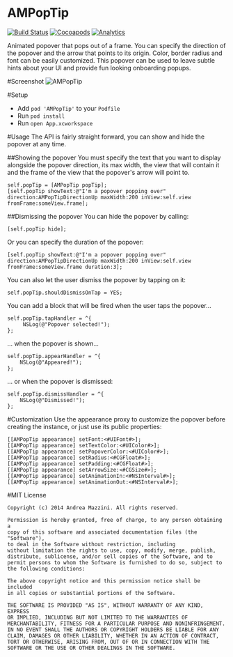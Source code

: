 AMPopTip
========

[![Build Status](https://travis-ci.org/andreamazz/AMPopTip.png)](https://travis-ci.org/andreamazz/AMPopTip)
[![Cocoapods](https://cocoapod-badges.herokuapp.com/v/AMPopTip/badge.png)](http://cocoapods.org/?q=ampoptip)
[![Analytics](https://ga-beacon.appspot.com/UA-42282237-8/AMPopTip/README)](https://github.com/igrigorik/ga-beacon)


Animated popover that pops out of a frame. You can specify the direction of the popover and the arrow that points to its origin. Color, border radius and font can be easily customized. 
This popover can be used to leave subtle hints about your UI and provide fun looking onboarding popups.


#Screenshot
![AMPopTip](https://raw.githubusercontent.com/andreamazz/AMPopTip/master/screenshot.gif)



#Setup
* Add ```pod 'AMPopTip'``` to your ```Podfile```
* Run ```pod install```
* Run ```open App.xcworkspace```

#Usage
The API is fairly straight forward, you can show and hide the popover at any time.

##Showing the popover
You must specify the text that you want to display alongside the popover direction, its max width, the view that will contain it and the frame of the view that the popover's arrow will point to.
```objc
self.popTip = [AMPopTip popTip];
[self.popTip showText:@"I'm a popover popping over" direction:AMPopTipDirectionUp maxWidth:200 inView:self.view fromFrame:someView.frame];
```

##Dismissing the popover
You can hide the popover by calling:
```objc
[self.popTip hide];
```
Or you can specify the duration of the popover:
```objc
[self.popTip showText:@"I'm a popover popping over" direction:AMPopTipDirectionUp maxWidth:200 inView:self.view fromFrame:someView.frame duration:3];
```
You can also let the user dismiss the popover by tapping on it:
```objc
self.popTip.shouldDismissOnTap = YES;
```
You can add a block that will be fired when the user taps the popover...
```objc
self.popTip.tapHandler = ^{
     NSLog(@"Popover selected!");
};
```
... when the popover is shown...
```objc
self.popTip.appearHandler = ^{
    NSLog(@"Appeared!");
};
```

... or when the popover is dismissed:
```objc
self.popTip.dismissHandler = ^{
    NSLog(@"Dismissed!");
};
```

#Customization
Use the appearance proxy to customize the popover before creating the instance, or just use its public properties:
```objc
[[AMPopTip appearance] setFont:<#UIFont#>];
[[AMPopTip appearance] setTextColor:<#UIColor#>];
[[AMPopTip appearance] setPopoverColor:<#UIColor#>];
[[AMPopTip appearance] setRadius:<#CGFloat#>];
[[AMPopTip appearance] setPadding:<#CGFloat#>];
[[AMPopTip appearance] setArrowSize:<#CGSize#>];
[[AMPopTip appearance] setAnimationIn:<#NSInterval#>];
[[AMPopTip appearance] setAnimationOut:<#NSInterval#>];
```

#MIT License

	Copyright (c) 2014 Andrea Mazzini. All rights reserved.

	Permission is hereby granted, free of charge, to any person obtaining a
	copy of this software and associated documentation files (the "Software"),
	to deal in the Software without restriction, including
	without limitation the rights to use, copy, modify, merge, publish,
	distribute, sublicense, and/or sell copies of the Software, and to
	permit persons to whom the Software is furnished to do so, subject to
	the following conditions:

	The above copyright notice and this permission notice shall be included
	in all copies or substantial portions of the Software.

	THE SOFTWARE IS PROVIDED "AS IS", WITHOUT WARRANTY OF ANY KIND, EXPRESS
	OR IMPLIED, INCLUDING BUT NOT LIMITED TO THE WARRANTIES OF
	MERCHANTABILITY, FITNESS FOR A PARTICULAR PURPOSE AND NONINFRINGEMENT.
	IN NO EVENT SHALL THE AUTHORS OR COPYRIGHT HOLDERS BE LIABLE FOR ANY
	CLAIM, DAMAGES OR OTHER LIABILITY, WHETHER IN AN ACTION OF CONTRACT,
	TORT OR OTHERWISE, ARISING FROM, OUT OF OR IN CONNECTION WITH THE
	SOFTWARE OR THE USE OR OTHER DEALINGS IN THE SOFTWARE.
	
